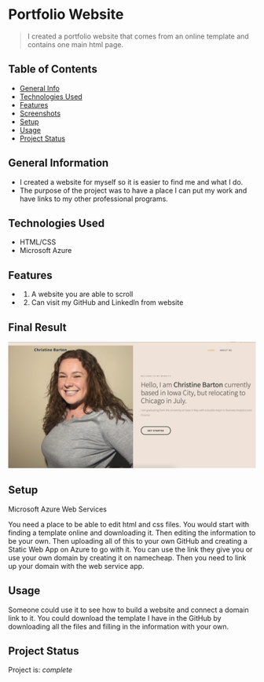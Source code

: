 # Portfolio Website
> I created a portfolio website that comes from an online template and contains one main html page.

## Table of Contents
* [General Info](#general-information)
* [Technologies Used](#technologies-used)
* [Features](#features)
* [Screenshots](#finalresults)
* [Setup](#setup)
* [Usage](#usage)
* [Project Status](#project-status)
<!-- * [License](#license) -->


## General Information
- I created a website for myself so it is easier to find me and what I do. 
- The purpose of the project was to have a place I can put my work and have links to my other professional programs. 


## Technologies Used
- HTML/CSS
- Microsoft Azure 


## Features

- 1. A website you are able to scroll
- 2. Can visit my GitHub and LinkedIn from website

## Final Result
![Example screenshot](./images/website.png)


## Setup
Microsoft Azure Web Services

You need a place to be able to edit html and css files.
You would start with finding a template online and downloading it. Then editing the information to be your own. Then uploading all of this to your own GitHub and creating a Static Web App on Azure to go with it. You can use the link they give you or use your own domain by creating it on namecheap. Then you need to link up your domain with the web service app. 

## Usage
Someone could use it to see how to build a website and connect a domain link to it. You could download the template I have in the GitHub by downloading all the files and filling in the information with your own.

## Project Status
Project is: _complete_
